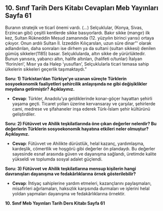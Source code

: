 ## 10. Sınıf Tarih Ders Kitabı Cevapları Meb Yayınları Sayfa 61

Buranın stratejik ve ticarî önemi vardı. (…) Selçuklular, (Konya, Sivas, Erzincan gibi) çeşitli kentlerde sikke basıyorlardı. Bakır sikke (mangır) ilk kez, Sultan Rükneddin Mesud zamanında (12. yüzyılın birinci yarısı) ortaya çıkıyor. Onun ardılı Sultan İl. İzzeddin Kılıçarslan, uzun süre dinar”‘ olarak adlandırılan, daha sonraları ise dirhem ya da sultani (sultan sikkesi) denilen gümüş sikkeler(1185) basar. Selçuklularda, altın sikke de yürürlüktedir. Bunun yanısıra, yabancı altın, halife altınları, (halifeti o/tunlar) İtalyan ‘florin/eri’, Mısır ya da Halep ‘yusufları’, Selçuklularla ticari temasa sahip ülkelerin sikkeleri geçerlik taşımaktaydı.”

**Soru: 1) Türkistan’dan Türkiye’ye uzanan süreçte Türklerin sosyoekonomik faaliyetleri şehircilik anlayışında ne gibi değişiklikler meydana getirmiştir? Açıklayınız.**

* **Cevap**: Türkler, Anadolu’ya geldiklerinde konar-göçer hayattan şehirli yaşama geçti. Ticaret yolları üzerine kervansaray ve çarşılar, şehirlerde cami, medrese ve şifahaneler inşa ederek Türk-İslam şehir kültürünü geliştirdiler.

**Soru: 2) Fütüvvet ve Ahilik teşkilatlarında öne çıkan değerler nelerdir? Bu değerlerin Türklerin sosyoekonomik hayatına etkileri neler olmuştur? Açıklayınız.**

* **Cevap**: Fütüvvet ve Ahilikte dürüstlük, helal kazanç, yardımlaşma, kardeşlik, cömertlik ve hoşgörü gibi değerler ön plandaydı. Bu değerler sayesinde esnaf arasında güven ve dayanışma sağlandı, üretimde kalite yükseldi ve toplumda sosyal adalet güçlendi.

**Soru: 3) Fütüvvet ve Ahilik teşkilatlarına mensup kişilerin hangi davranışları dayanışma ve fedakârlıklarına örnek gösterilebilir?**

* **Cevap**: İhtiyaç sahiplerine yardım etmeleri, kazançlarını paylaşmaları, misafirleri ağırlamaları, haksızlık karşısında durmaları ve işlerini helal yoldan yapmaları dayanışma ve fedakârlıklarına örnektir.

**10. Sınıf Meb Yayınları Tarih Ders Kitabı Sayfa 61**